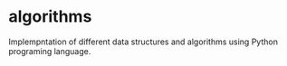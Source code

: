 # algorithms
Implempntation of different data structures and algorithms using Python programing language.
